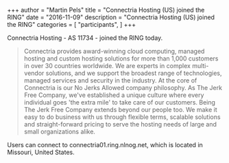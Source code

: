 +++
author = "Martin Pels"
title = "Connectria Hosting (US) joined the RING"
date = "2016-11-09"
description = "Connectria Hosting (US) joined the RING"
categories = [
    "participants",
]
+++

Connectria Hosting - AS 11734 - joined the RING today.

> Connectria provides award-winning cloud computing, managed hosting and custom hosting solutions for more than 1,000 customers in over 30 countries worldwide. We are experts in complex multi-vendor solutions, and we support the broadest range of technologies, managed services and security in the industry. At the core of Connectria is our No Jerks Allowed company philosophy. As The Jerk Free Company, we've established a unique culture where every individual goes 'the extra mile' to take care of our customers. Being The Jerk Free Company extends beyond our people too. We make it easy to do business with us through flexible terms, scalable solutions and straight-forward pricing to serve the hosting needs of large and small organizations alike.

Users can connect to connectria01.ring.nlnog.net, which is located in Missouri, United States.


